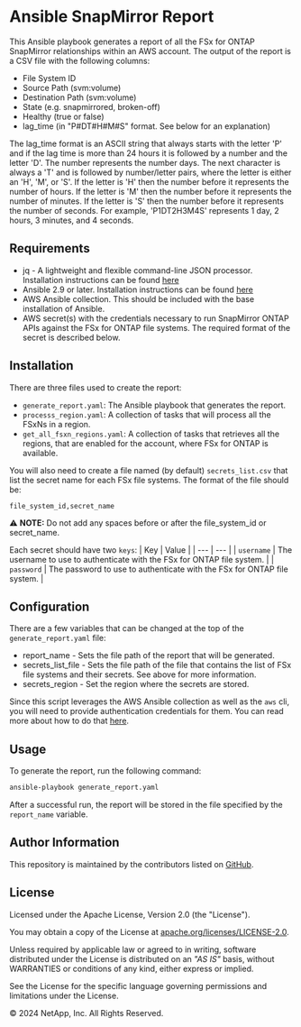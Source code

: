 # Ansible SnapMirror Report
This Ansible playbook generates a report of all the FSx for ONTAP SnapMirror relationships within an AWS account.
The output of the report is a CSV file with the following columns:
- File System ID
- Source Path (svm:volume)
- Destination Path (svm:volume)
- State (e.g. snapmirrored, broken-off)
- Healthy (true or false)
- lag\_time (in "P#DT#H#M#S" format. See below for an explanation)

The lag\_time format is an ASCII string that always starts with the letter 'P' and if the lag time is more than 24 hours it is followed by
a number and the letter 'D'. The number represents the number days. The next character is always a 'T' and is followed by
number/letter pairs, where the letter is either an 'H', 'M', or 'S'. If the letter is 'H' then the number before it represents
the number of hours. If the letter is 'M' then the number before it represents the number of minutes. If the letter is 'S' then
the number before it represents the number of seconds. For example, 'P1DT2H3M4S' represents 1 day, 2 hours, 3 minutes, and 4 seconds.

## Requirements
- jq - A lightweight and flexible command-line JSON processor. Installation instructions can be found [here](https://jqlang.github.io/jq/download/)
- Ansible 2.9 or later. Installation instructions can be found [here](https://docs.ansible.com/ansible/latest/installation_guide/index.html)
- AWS Ansible collection. This should be included with the base installation of Ansible.
- AWS secret(s) with the credentials necessary to run SnapMirror ONTAP APIs against the FSx for ONTAP file systems. The required format of the secret is described below.

## Installation
There are three files used to create the report:
- `generate_report.yaml`: The Ansible playbook that generates the report.
- `processs_region.yaml`: A collection of tasks that will process all the FSxNs in a region.
- `get_all_fsxn_regions.yaml`: A collection of tasks that retrieves all the regions, that are enabled for the account, where FSx for ONTAP is available.

You will also need to create a file named (by default) `secrets_list.csv` that list the secret name for each FSx file systems.
The format of the file should be:
```
file_system_id,secret_name
```
:warning: **NOTE:** Do not add any spaces before or after the file\_system\_id or secret\_name.

Each secret should have two `keys`:
| Key | Value |
| --- | --- |
| `username` | The username to use to authenticate with the FSx for ONTAP file system. |
| `password` | The password to use to authenticate with the FSx for ONTAP file system. |

## Configuration
There are a few variables that can be changed at the top of the `generate_report.yaml` file:
- report\_name - Sets the file path of the report that will be generated. 
- secrets\_list\_file - Sets the file path of the file that contains the list of FSx file systems and their secrets. See above for more information.
- secrets\_region - Set the region where the secrets are stored.

Since this script leverages the AWS Ansible collection as well as the `aws` cli, you will need to provide authentication credentials for them.
You can read more about how to do that [here](https://docs.ansible.com/ansible/latest/collections/amazon/aws/docsite/aws_ec2_guide.html#authentication).

## Usage
To generate the report, run the following command:
```bash
ansible-playbook generate_report.yaml
```
After a successful run, the report will be stored in the file specified by the `report_name` variable.

## Author Information

This repository is maintained by the contributors listed on [GitHub](https://github.com/NetApp/FSx-ONTAP-samples-scripts/graphs/contributors).

## License

Licensed under the Apache License, Version 2.0 (the "License").

You may obtain a copy of the License at [apache.org/licenses/LICENSE-2.0](http://www.apache.org/licenses/LICENSE-2.0).

Unless required by applicable law or agreed to in writing, software distributed under the License is distributed on an _"AS IS"_ basis, without WARRANTIES or conditions of any kind, either express or implied.

See the License for the specific language governing permissions and limitations under the License.

© 2024 NetApp, Inc. All Rights Reserved.
